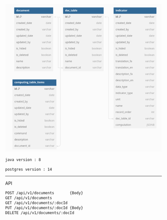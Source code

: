 
![alt text](https://github.com/alirezapla/monitoring-back/blob/main/files/erd.png)

`java version : 8`

`postgres version : 14`

****
API

```
POST /api/v1/documents       {Body}
GET /api/v1/documents
GET /api/v1/documents/:docId 
PUT /api/v1/documents/:docId {Body}
DELETE /api/v1/documents/:docId
```
